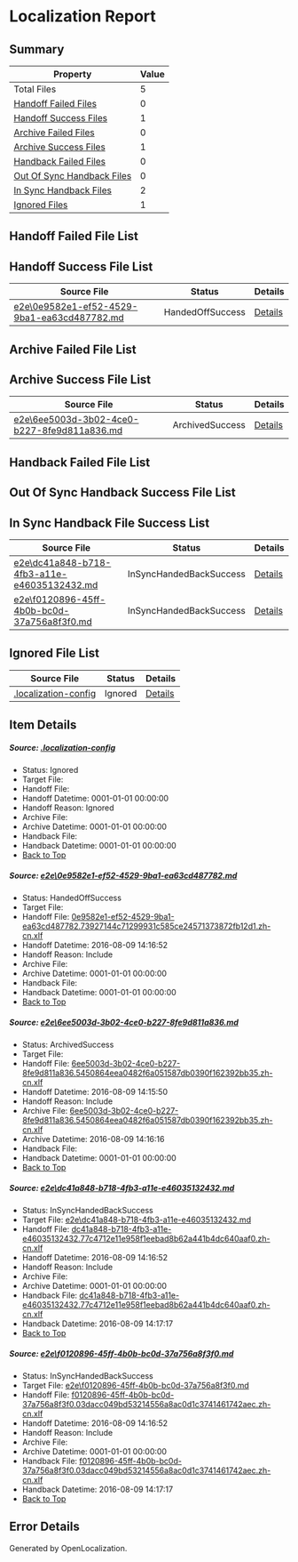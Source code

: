 # <a name='report-top'></a> Localization Report

## Summary
 Property | Value 
 -------- | ----- 
 Total Files | 5
[ Handoff Failed Files ](#handoff-failed-list)| 0
[ Handoff Success Files ](#handoff-success-list)| 1
[ Archive Failed Files ](#archive-failed-list)| 0
[ Archive Success Files ](#archive-success-list)| 1
[ Handback Failed Files ](#handback-failed-list)| 0
[ Out Of Sync Handback Files ](#outofsync-handback-success-list)| 0
[ In Sync Handback Files ](#insync-handback-success-list)| 2
[ Ignored Files ](#ignored-list)| 1

## <a name='handoff-failed-list'></a> Handoff Failed File List

## <a name='handoff-success-list'></a> Handoff Success File List
 Source File | Status | Details 
 ----------- | ------ | ------- 
 [e2e\0e9582e1-ef52-4529-9ba1-ea63cd487782.md](https://github.com/OpenLocalizationTestOrg/oltest/blob/8176709ee79318caa6720b15f68d4c28c8a7af1c/e2e/0e9582e1-ef52-4529-9ba1-ea63cd487782.md) | HandedOffSuccess | [Details](#78222f7760397bff6bce19cdb4cd84b2aaf87da51)

## <a name='archive-failed-list'></a> Archive Failed File List

## <a name='archive-success-list'></a> Archive Success File List
 Source File | Status | Details 
 ----------- | ------ | ------- 
 [e2e\6ee5003d-3b02-4ce0-b227-8fe9d811a836.md](https://github.com/OpenLocalizationTestOrg/oltest/blob/5869a69d6df8a45af1d7efb2c7cfe68c689b8ed3/e2e/6ee5003d-3b02-4ce0-b227-8fe9d811a836.md) | ArchivedSuccess | [Details](#91ce4530b493b19d805fde77059c03575308dd7f2)

## <a name='handback-failed-list'></a> Handback Failed File List

## <a name='outofsync-handback-success-list'></a> Out Of Sync Handback Success File List

## <a name='insync-handback-success-list'></a> In Sync Handback File Success List
 Source File | Status | Details 
 ----------- | ------ | ------- 
 [e2e\dc41a848-b718-4fb3-a11e-e46035132432.md](https://github.com/OpenLocalizationTestOrg/oltest/blob/43f9008352133d089b8ef081e25a8a32a0ad64e9/e2e/dc41a848-b718-4fb3-a11e-e46035132432.md) | InSyncHandedBackSuccess | [Details](#036b74cccc2bc8454f48e890c1126adadcd4861e3)
 [e2e\f0120896-45ff-4b0b-bc0d-37a756a8f3f0.md](https://github.com/OpenLocalizationTestOrg/oltest/blob/43f9008352133d089b8ef081e25a8a32a0ad64e9/e2e/f0120896-45ff-4b0b-bc0d-37a756a8f3f0.md) | InSyncHandedBackSuccess | [Details](#be9924ea8b6eec61c2225797844c6cb2c66cc6604)

## <a name='ignored-list'></a> Ignored File List
 Source File | Status | Details 
 ----------- | ------ | ------- 
 [.localization-config](https://github.com/OpenLocalizationTestOrg/oltest/blob/43f9008352133d089b8ef081e25a8a32a0ad64e9/.localization-config) | Ignored | [Details](#3d4f252ac210baf56311d7e97dcc2db10974dbd20)

## Item Details
##### <a name='3d4f252ac210baf56311d7e97dcc2db10974dbd20'></a> Source: [.localization-config](https://github.com/OpenLocalizationTestOrg/oltest/blob/43f9008352133d089b8ef081e25a8a32a0ad64e9/.localization-config)
* Status: Ignored
* Target File: 
* Handoff File: 
* Handoff Datetime: 0001-01-01 00:00:00
* Handoff Reason: Ignored
* Archive File: 
* Archive Datetime: 0001-01-01 00:00:00
* Handback File: 
* Handback Datetime: 0001-01-01 00:00:00
* [Back to Top](#report-top)

##### <a name='78222f7760397bff6bce19cdb4cd84b2aaf87da51'></a> Source: [e2e\0e9582e1-ef52-4529-9ba1-ea63cd487782.md](https://github.com/OpenLocalizationTestOrg/oltest/blob/8176709ee79318caa6720b15f68d4c28c8a7af1c/e2e/0e9582e1-ef52-4529-9ba1-ea63cd487782.md)
* Status: HandedOffSuccess
* Target File: 
* Handoff File: [0e9582e1-ef52-4529-9ba1-ea63cd487782.73927144c71299931c585ce24571373872fb12d1.zh-cn.xlf](https://github.com/OpenLocalizationTestOrg/olhandoff-e2e/blob/ca1a3765767d0ef38ecad1b02218bb5db3f9f308/ol-handoff/OpenLocalizationTestOrg/ol-test-zhcn/ci/0e9582e1-ef52-4529-9ba1-ea63cd487782.73927144c71299931c585ce24571373872fb12d1.zh-cn.xlf)
* Handoff Datetime: 2016-08-09 14:16:52
* Handoff Reason: Include
* Archive File: 
* Archive Datetime: 0001-01-01 00:00:00
* Handback File: 
* Handback Datetime: 0001-01-01 00:00:00
* [Back to Top](#report-top)

##### <a name='91ce4530b493b19d805fde77059c03575308dd7f2'></a> Source: [e2e\6ee5003d-3b02-4ce0-b227-8fe9d811a836.md](https://github.com/OpenLocalizationTestOrg/oltest/blob/5869a69d6df8a45af1d7efb2c7cfe68c689b8ed3/e2e/6ee5003d-3b02-4ce0-b227-8fe9d811a836.md)
* Status: ArchivedSuccess
* Target File: 
* Handoff File: [6ee5003d-3b02-4ce0-b227-8fe9d811a836.5450864eea0482f6a051587db0390f162392bb35.zh-cn.xlf](https://github.com/OpenLocalizationTestOrg/olhandoff-e2e/blob/d9a132613418c94c64d0aa7508a587dc0bf46529/ol-handoff/OpenLocalizationTestOrg/ol-test-zhcn/ci/ht/6ee5003d-3b02-4ce0-b227-8fe9d811a836.5450864eea0482f6a051587db0390f162392bb35.zh-cn.xlf)
* Handoff Datetime: 2016-08-09 14:15:50
* Handoff Reason: Include
* Archive File: [6ee5003d-3b02-4ce0-b227-8fe9d811a836.5450864eea0482f6a051587db0390f162392bb35.zh-cn.xlf](https://github.com/OpenLocalizationTestOrg/olhandoff-e2e/blob/6fc7d7530546cfee3f59d77c7bad0ef3d653e83f/ol-archive/OpenLocalizationTestOrg/ol-test-zhcn/ci/ht/6ee5003d-3b02-4ce0-b227-8fe9d811a836.5450864eea0482f6a051587db0390f162392bb35.zh-cn.xlf)
* Archive Datetime: 2016-08-09 14:16:16
* Handback File: 
* Handback Datetime: 0001-01-01 00:00:00
* [Back to Top](#report-top)

##### <a name='036b74cccc2bc8454f48e890c1126adadcd4861e3'></a> Source: [e2e\dc41a848-b718-4fb3-a11e-e46035132432.md](https://github.com/OpenLocalizationTestOrg/oltest/blob/43f9008352133d089b8ef081e25a8a32a0ad64e9/e2e/dc41a848-b718-4fb3-a11e-e46035132432.md)
* Status: InSyncHandedBackSuccess
* Target File: [e2e\dc41a848-b718-4fb3-a11e-e46035132432.md](https://github.com/OpenLocalizationTestOrg/ol-test-zhcn/blob/598173f8045fc1693ef3131cab52fc3867ef557a/e2e/dc41a848-b718-4fb3-a11e-e46035132432.md)
* Handoff File: [dc41a848-b718-4fb3-a11e-e46035132432.77c4712e11e958f1eebad8b62a441b4dc640aaf0.zh-cn.xlf](https://github.com/OpenLocalizationTestOrg/olhandoff-e2e/blob/ca1a3765767d0ef38ecad1b02218bb5db3f9f308/ol-handoff/OpenLocalizationTestOrg/ol-test-zhcn/ci/dc41a848-b718-4fb3-a11e-e46035132432.77c4712e11e958f1eebad8b62a441b4dc640aaf0.zh-cn.xlf)
* Handoff Datetime: 2016-08-09 14:16:52
* Handoff Reason: Include
* Archive File: 
* Archive Datetime: 0001-01-01 00:00:00
* Handback File: [dc41a848-b718-4fb3-a11e-e46035132432.77c4712e11e958f1eebad8b62a441b4dc640aaf0.zh-cn.xlf](https://github.com/OpenLocalizationTestOrg/olhandback-e2e/blob/850e0daf6170153385b9b2fc47b2560c5e18b4b6/ol-handback/OpenLocalizationTestOrg/ol-test-zhcn/ci/dc41a848-b718-4fb3-a11e-e46035132432.77c4712e11e958f1eebad8b62a441b4dc640aaf0.zh-cn.xlf)
* Handback Datetime: 2016-08-09 14:17:17
* [Back to Top](#report-top)

##### <a name='be9924ea8b6eec61c2225797844c6cb2c66cc6604'></a> Source: [e2e\f0120896-45ff-4b0b-bc0d-37a756a8f3f0.md](https://github.com/OpenLocalizationTestOrg/oltest/blob/43f9008352133d089b8ef081e25a8a32a0ad64e9/e2e/f0120896-45ff-4b0b-bc0d-37a756a8f3f0.md)
* Status: InSyncHandedBackSuccess
* Target File: [e2e\f0120896-45ff-4b0b-bc0d-37a756a8f3f0.md](https://github.com/OpenLocalizationTestOrg/ol-test-zhcn/blob/598173f8045fc1693ef3131cab52fc3867ef557a/e2e/f0120896-45ff-4b0b-bc0d-37a756a8f3f0.md)
* Handoff File: [f0120896-45ff-4b0b-bc0d-37a756a8f3f0.03dacc049bd53214556a8ac0d1c3741461742aec.zh-cn.xlf](https://github.com/OpenLocalizationTestOrg/olhandoff-e2e/blob/ca1a3765767d0ef38ecad1b02218bb5db3f9f308/ol-handoff/OpenLocalizationTestOrg/ol-test-zhcn/ci/f0120896-45ff-4b0b-bc0d-37a756a8f3f0.03dacc049bd53214556a8ac0d1c3741461742aec.zh-cn.xlf)
* Handoff Datetime: 2016-08-09 14:16:52
* Handoff Reason: Include
* Archive File: 
* Archive Datetime: 0001-01-01 00:00:00
* Handback File: [f0120896-45ff-4b0b-bc0d-37a756a8f3f0.03dacc049bd53214556a8ac0d1c3741461742aec.zh-cn.xlf](https://github.com/OpenLocalizationTestOrg/olhandback-e2e/blob/850e0daf6170153385b9b2fc47b2560c5e18b4b6/ol-handback/OpenLocalizationTestOrg/ol-test-zhcn/ci/f0120896-45ff-4b0b-bc0d-37a756a8f3f0.03dacc049bd53214556a8ac0d1c3741461742aec.zh-cn.xlf)
* Handback Datetime: 2016-08-09 14:17:17
* [Back to Top](#report-top)


## Error Details

Generated by OpenLocalization.
